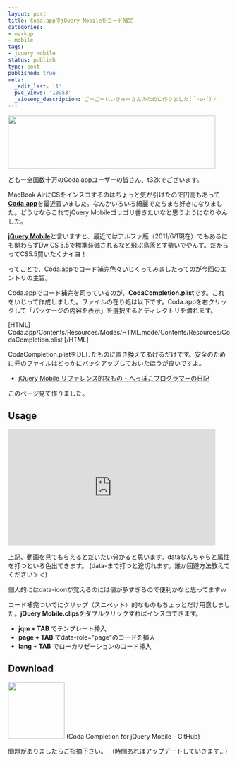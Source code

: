 ```yaml
---
layout: post
title: Coda.appでjQuery Mobileをコード補完
categories:
- markup
- mobile
tags:
- jquery mobile
status: publish
type: post
published: true
meta:
  _edit_last: '1'
  pvc_views: '10953'
  _aioseop_description: ごーごーれいきゅーさんのために作りました(｀･ω･´)ゞ
---
```

<img class="alignnone size-full wp-image-3240" title="Coda.app" src="http://t32k.me/mol/file/2011/05/cj.png" alt="" width="470" height="120" />

どもー全国数十万のCoda.appユーザーの皆さん、t32kでございます。

MacBook AirにCSをインスコするのはちょっと気が引けたので円高もあって<strong><a href="http://www.panic.com/coda/">Coda.app</a></strong>を最近買いました。なんかいろいろ綺麗でたちまち好きになりました。どうせならこれでjQuery Mobileゴリゴリ書きたいなと思うようになりやんした。

<!--more-->

<strong><a href="http://jquerymobile.com/">jQuery Mobile</a></strong>と言いますと、最近ではアルファ版（2011/6/1現在）でもあるにも関わらずDw CS 5.5で標準装備されるなど飛ぶ鳥落とす勢いでやんす。だからってCS5.5買いたくナイヨ！

ってことで、Coda.appでコード補完色々いじくってみましたってのが今回のエントリの主旨。

Coda.appでコード補完を司っているのが、<strong>CodaCompletion.plist</strong>です。これをいじって作成しました。ファイルの在り処は以下です。Coda.appを右クリックして「パッケージの内容を表示」を選択するとディレクトリを潜れます。

[HTML]
Coda.app/Contents/Resources/Modes/HTML.mode/Contents/Resources/CodaCompletion.plist
[/HTML]

CodaCompletion.plistをDLしたものに置き換えてあげるだけです。安全のために元のファイルはどっかにバックアップしておいたほうが良いですよ。
<ul>
	<li><a href="http://d.hatena.ne.jp/pikotea/20101019/1287484040">jQuery Mobile リファレンス的なもの - へっぽこプログラマーの日記</a></li>
</ul>
このページ見て作りました。
<h2>Usage</h2>
<iframe frameborder="0" height="264" src="http://player.vimeo.com/video/24462566?title=0&amp;byline=0&amp;portrait=0" width="470"></iframe>

上記、動画を見てもらえるとだいたい分かると思います。dataなんちゃらと属性を打つといろ色出てきます。
(data-まで打つと途切れます。誰か回避方法教えてください＞＜)

個人的にはdata-iconが覚えるのには値が多すぎるので便利かなと思ってますｗ

コード補完ついでにクリップ（スニペット）的なものもちょっとだけ用意しました。<strong>jQuery Mobile.clips</strong>をダブルクリックすればインスコできます。
<ul>
	<li><strong>jqm + TAB</strong> でテンプレート挿入</li>
	<li><strong>page + TAB</strong> でdata-role="page"のコードを挿入</li>
	<li><strong>lang + TAB</strong> でローカリゼーションのコード挿入</li>
</ul>
<h2>Download</h2>
<a onclick="_gaq.push(['_trackEvent', 'DL', 'coda_jqm'])" href="https://github.com/t32k/Coda-Completion-for-jQuery-Mobile"><img class="alignnone size-full wp-image-3242" title="Download!" src="http://t32k.me/mol/file/2011/05/zip.png" alt="" width="128" height="128" /></a>
(Coda Completion for jQuery Mobile - GitHub)

問題がありましたらご指摘下さい。
（時間あればアップデートしていきます...）
<div id="extensionsWeblioEjBx" style="position: absolute; z-index: 2147483647; left: 45px; top: 1090px; display: none;"><iframe frameborder="0" height="205" name="weblioExtensionsFrame" scrolling="no" src="http://api.weblio.jp/act/quote/v_1_0/e/?q=la&amp;type=elarge&amp;opul=chrome-extension%3A%2F%2Foingodpdjohhkelnginmkagmkbplgema%2Foptions.html" width="320"></iframe></div>
<div id="extensionsWeblioEjBx" style="position: absolute; z-index: 2147483647; left: 226px; top: 1103px; display: none;"><iframe frameborder="0" height="205" name="weblioExtensionsFrame" scrolling="no" src="http://api.weblio.jp/act/quote/v_1_0/e/?q=v1.1&amp;type=elarge&amp;opul=chrome-extension%3A%2F%2Foingodpdjohhkelnginmkagmkbplgema%2Foptions.html" width="320"></iframe></div>
